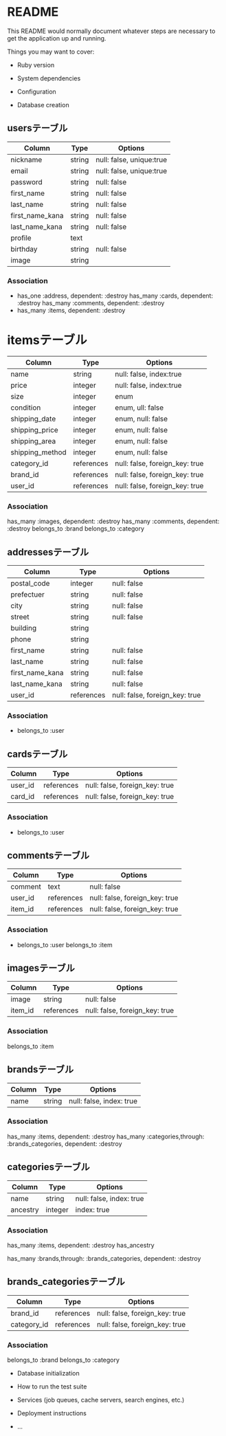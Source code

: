 # README

This README would normally document whatever steps are necessary to get the
application up and running.

Things you may want to cover:

* Ruby version

* System dependencies

* Configuration

* Database creation



## usersテーブル

|Column|Type|Options|
|------|----|-------|
|nickname|string|null: false, unique:true|
|email|string|null: false, unique:true|
|password|string|null: false|
|first_name|string|null: false|
|last_name|string|null: false|
|first_name_kana|string|null: false|
|last_name_kana|string|null: false|
|profile|text|
|birthday|string|null: false|
|image|string|

### Association
- has_one :address, dependent: :destroy
  has_many :cards, dependent: :destroy
  has_many :comments, dependent: :destroy
- has_many :items, dependent: :destroy



# itemsテーブル

|Column|Type|Options|
|------|----|-------|
|name|string|null: false, index:true|
|price|integer|null: false, index:true|
|size|integer|enum|
|condition|integer|enum, ull: false|
|shipping_date|integer|enum, null: false|
|shipping_price|integer|enum, null: false|
|shipping_area|integer|enum, null: false|
|shipping_method|integer|enum, null: false|
|category_id|references|null: false, foreign_key: true|
|brand_id|references|null: false, foreign_key: true|
|user_id|references|null: false, foreign_key: true|

### Association
  has_many :images, dependent: :destroy
  has_many :comments, dependent: :destroy
  belongs_to :brand
  belongs_to :category



## addressesテーブル

|Column|Type|Options|
|------|----|-------|
|postal_code|integer|null: false|
|prefectuer|string|null: false|
|city|string|null: false|
|street|string|null: false|
|building|string|
|phone|string|
|first_name|string|null: false|
|last_name|string|null: false|
|first_name_kana|string|null: false|
|last_name_kana|string|null: false|
|user_id|references|null: false, foreign_key: true|

### Association
- belongs_to :user

## cardsテーブル

|Column|Type|Options|
|------|----|-------|
|user_id|references|null: false, foreign_key: true|
|card_id|references|null: false, foreign_key: true|

### Association
- belongs_to :user



## commentsテーブル

|Column|Type|Options|
|------|----|-------|
|comment|text|null: false|
|user_id|references|null: false, foreign_key: true|
|item_id|references|null: false, foreign_key: true|

### Association
- belongs_to :user
  belongs_to :item


## imagesテーブル

|Column|Type|Options|
|------|----|-------|
|image|string|null: false|
|item_id|references|null: false, foreign_key: true|

### Association
  belongs_to :item



## brandsテーブル

|Column|Type|Options|
|------|----|-------|
|name|string|null: false, index: true|

### Association
  has_many :items, dependent: :destroy
  has_many :categories,through: :brands_categories, dependent: :destroy



## categoriesテーブル

|Column|Type|Options|
|------|----|-------|
|name|string|null: false, index: true|
|ancestry|integer|index: true|

### Association
  has_many :items, dependent: :destroy
  has_ancestry  
  <!-- ancestryで多階層カテゴリを実装。また一対多でアソシエーションできる。 -->
  has_many :brands,through: :brands_categories, dependent: :destroy



## brands_categoriesテーブル

|Column|Type|Options|
|------|----|-------|
|brand_id|references|null: false, foreign_key: true|
|category_id|references|null: false, foreign_key: true|

### Association
  belongs_to :brand
  belongs_to :category
  
* Database initialization

* How to run the test suite

* Services (job queues, cache servers, search engines, etc.)

* Deployment instructions

* ...
